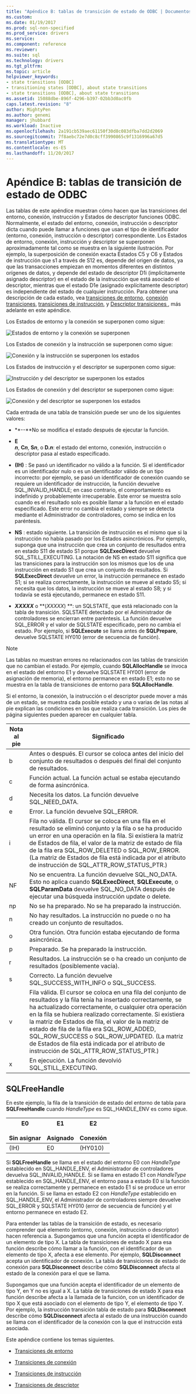 ```yaml
---
title: "Apéndice B: tablas de transición de estado de ODBC | Documentos de Microsoft"
ms.custom: 
ms.date: 01/19/2017
ms.prod: sql-non-specified
ms.prod_service: drivers
ms.service: 
ms.component: reference
ms.reviewer: 
ms.suite: sql
ms.technology: drivers
ms.tgt_pltfrm: 
ms.topic: article
helpviewer_keywords:
- state transitions [ODBC]
- transitioning states [ODBC], about state transitions
- state transitions [ODBC], about state transitions
ms.assetid: 15088dbe-896f-4296-b397-02bb3d0ac0fb
caps.latest.revision: "8"
author: MightyPen
ms.author: genemi
manager: jhubbard
ms.workload: Inactive
ms.openlocfilehash: 2a191cb539aec61150f30d8c083dfba7dd2d2069
ms.sourcegitcommit: 7f8aebc72e7d0c8cff3990865c9f1316996a67d5
ms.translationtype: MT
ms.contentlocale: es-ES
ms.lasthandoff: 11/20/2017
---
```

# <a name="appendix-b-odbc-state-transition-tables"></a>Apéndice B: tablas de transición de estado de ODBC
Las tablas de este apéndice muestran cómo hacen que las transiciones del entorno, conexión, instrucción y Estados de descriptor funciones ODBC. Normalmente, el estado del entorno, conexión, instrucción o descriptor dicta cuando puede llamar a funciones que usan el tipo de identificador (entorno, conexión, instrucción o descriptor) correspondiente. Los Estados de entorno, conexión, instrucción y descriptor se superponen aproximadamente tal como se muestra en la siguiente ilustración. Por ejemplo, la superposición de conexión exacta Estados C5 y C6 y Estados de instrucción que s1 a través de S12 es, depende del origen de datos, ya que las transacciones empiezan en momentos diferentes en distintos orígenes de datos, y depende del estado de descriptor D1i (implícitamente asignado descriptor) en el estado de la instrucción que está asociado el descriptor, mientras que el estado D1e (asignado explícitamente descriptor) es independiente del estado de cualquier instrucción. Para obtener una descripción de cada estado, vea [transiciones de entorno](../../../odbc/reference/appendixes/environment-transitions.md), [conexión transiciones](../../../odbc/reference/appendixes/connection-transitions.md), [transiciones de instrucción](../../../odbc/reference/appendixes/statement-transitions.md), y [Descriptor transiciones ](../../../odbc/reference/appendixes/descriptor-transitions.md), más adelante en este apéndice.  
  
 Los Estados de entorno y la conexión se superponen como sigue:  
  
 ![Estados de entorno y la conexión se superponen](../../../odbc/reference/appendixes/media/app01.gif "app01")  
  
 Los Estados de conexión y la instrucción se superponen como sigue:  
  
 ![Conexión y la instrucción se superponen los estados](../../../odbc/reference/appendixes/media/app02.gif "app02")  
  
 Los Estados de instrucción y el descriptor se superponen como sigue:  
  
 ![Instrucción y del descriptor se superponen los estados](../../../odbc/reference/appendixes/media/app03.gif "app03")  
  
 Los Estados de conexión y del descriptor se superponen como sigue:  
  
 ![Conexión y del descriptor se superponen los estados](../../../odbc/reference/appendixes/media/app04.gif "app04")  
  
 Cada entrada de una tabla de transición puede ser uno de los siguientes valores:  
  
-   **--**No se modifica el estado después de ejecutar la función.  
  
-   **E**  
     ***n***,  **C*n***,  **S*n***, o  **D.*n***: el estado del entorno, conexión, instrucción o descriptor pasa al estado especificado.  
  
-   **(IH)**  : Se pasó un identificador no válido a la función. Si el identificador es un identificador nulo o es un identificador válido de un tipo incorrecto: por ejemplo, se pasó un identificador de conexión cuando se requiere un identificador de instrucción, la función devuelve SQL_INVALID_HANDLE; en caso contrario, el comportamiento es indefinido y probablemente irrecuperable. Este error se muestra solo cuando es el resultado solo es posible llamar a la función en el estado especificado. Este error no cambia el estado y siempre se detecta mediante el Administrador de controladores, como se indica en los paréntesis.  
  
-   **NS** : estado siguiente. La transición de instrucción es el mismo que si la instrucción no había pasado por los Estados asincrónicos. Por ejemplo, suponga que una instrucción que crea un conjunto de resultados entra en estado S11 de estado S1 porque **SQLExecDirect** devuelve SQL_STILL_EXECUTING. La notación de NS en estado S11 significa que las transiciones para la instrucción son los mismos que los de una instrucción en estado S1 que crea un conjunto de resultados. Si **SQLExecDirect** devuelve un error, la instrucción permanece en estado S1; si se realiza correctamente, la instrucción se mueve al estado S5; si necesita que los datos, la instrucción se mueve al estado S8; y si todavía se está ejecutando, permanece en estado S11.  
  
-   ***XXXXX*** o  **(*XXXXX*) **: un SQLSTATE, que está relacionado con la tabla de transición. SQLSTATE detectado por el Administrador de controladores se encierran entre paréntesis. La función devuelve SQL_ERROR y el valor de SQLSTATE especificado, pero no cambia el estado. Por ejemplo, si **SQLExecute** se llama antes de **SQLPrepare**, devuelve SQLSTATE HY010 (error de secuencia de función).  
  
> [!NOTE]  
>  Las tablas no muestran errores no relacionados con las tablas de transición que no cambian el estado. Por ejemplo, cuando **SQLAllocHandle** se invoca en el estado del entorno E1 y devuelve SQLSTATE HY001 (error de asignación de memoria), el entorno permanece en estado E1; esto no se muestra en la tabla de transiciones de entorno para  **SQLAllocHandle**.  
  
 Si el entorno, la conexión, la instrucción o el descriptor puede mover a más de un estado, se muestra cada posible estado y una o varias de las notas al pie explican las condiciones en las que realiza cada transición. Los pies de página siguientes pueden aparecer en cualquier tabla.  
  
|Nota al pie|Significado|  
|--------------|-------------|  
|b|Antes o después. El cursor se coloca antes del inicio del conjunto de resultados o después del final del conjunto de resultados.|  
|c|Función actual. La función actual se estaba ejecutando de forma asincrónica.|  
|d|Necesita los datos. La función devuelve SQL_NEED_DATA.|  
|e|Error. La función devuelve SQL_ERROR.|  
|i|Fila no válida. El cursor se coloca en una fila en el resultado se eliminó conjunto y la fila o se ha producido un error en una operación en la fila. Si existiera la matriz de Estados de fila, el valor de la matriz de estado de fila de la fila era SQL_ROW_DELETED o SQL_ROW_ERROR. (La matriz de Estados de fila está indicada por el atributo de instrucción de SQL_ATTR_ROW_STATUS_PTR.)|  
|NF|No se encuentra. La función devuelve SQL_NO_DATA. Esto no aplica cuando **SQLExecDirect**, **SQLExecute**, o **SQLParamData** devuelve SQL_NO_DATA después de ejecutar una búsqueda instrucción update o delete.|  
|np|No se ha preparado. No se ha preparado la instrucción.|  
|n|No hay resultados. La instrucción no puede o no ha creado un conjunto de resultados.|  
|o|Otra función. Otra función estaba ejecutando de forma asincrónica.|  
|p|Preparado. Se ha preparado la instrucción.|  
|r|Resultados. La instrucción se o ha creado un conjunto de resultados (posiblemente vacía).|  
|s|Correcto. La función devuelve SQL_SUCCESS_WITH_INFO o SQL_SUCCESS.|  
|v|Fila válida. El cursor se coloca en una fila del conjunto de resultados y la fila tenía ha insertado correctamente, se ha actualizado correctamente, o cualquier otra operación en la fila se hubiera realizado correctamente. Si existiera la matriz de Estados de fila, el valor de la matriz de estado de fila de la fila era SQL_ROW_ADDED, SQL_ROW_SUCCESS o SQL_ROW_UPDATED. (La matriz de Estados de fila está indicada por el atributo de instrucción de SQL_ATTR_ROW_STATUS_PTR.)|  
|x|En ejecución. La función devolvió SQL_STILL_EXECUTING.|  
  
## <a name="sqlfreehandle"></a>SQLFreeHandle  
 En este ejemplo, la fila de la transición de estado del entorno de tabla para **SQLFreeHandle** cuando *HandleType* es SQL_HANDLE_ENV es como sigue.  
  
|E0<br /><br /> Sin asignar|E1<br /><br /> Asignado|E2<br /><br /> Conexión|  
|------------------------|----------------------|-----------------------|  
|(IH)|E0|(HY010)|  
  
 Si **SQLFreeHandle** se llama en el estado del entorno E0 con *HandleType* establecido en SQL_HANDLE_ENV, el Administrador de controladores devuelva SQL_INVALID_HANDLE. Si se llama en estado E1 con *HandleType* establecido en SQL_HANDLE_ENV, el entorno pasa a estado E0 si la función se realiza correctamente y permanece en estado E1 si se produce un error en la función. Si se llama en estado E2 con *HandleType* establecido en SQL_HANDLE_ENV, el Administrador de controladores siempre devuelve SQL_ERROR y SQLSTATE HY010 (error de secuencia de función) y el entorno permanece en estado E2.  
  
 Para entender las tablas de la transición de estado, es necesario comprender qué elemento (entorno, conexión, instrucción o descriptor) hacen referencia a. Supongamos que una función acepta el identificador de un elemento de tipo X. La tabla de transiciones de estado X para esa función describe cómo llamar a la función, con el identificador de un elemento de tipo X, afecta a ese elemento. Por ejemplo, **SQLDisconnect** acepta un identificador de conexión. La tabla de transiciones de estado de conexión para **SQLDisconnect** describe cómo **SQLDisconnect** afecta al estado de la conexión para el que se llama.  
  
 Supongamos que una función acepta el identificador de un elemento de tipo Y, en Y no es igual a X. La tabla de transiciones de estado X para esa función describe afecta a la llamada de la función, con un identificador de tipo X que está asociado con el elemento de tipo Y, el elemento de tipo Y. Por ejemplo, la instrucción transición tabla de estado para **SQLDisconnect** describe cómo **SQLDisconnect** afecta al estado de una instrucción cuando se llama con el identificador de la conexión con la que el instrucción está asociada.  
  
 Este apéndice contiene los temas siguientes.  
  
-   [Transiciones de entorno](../../../odbc/reference/appendixes/environment-transitions.md)  
  
-   [Transiciones de conexión](../../../odbc/reference/appendixes/connection-transitions.md)  
  
-   [Transiciones de instrucción](../../../odbc/reference/appendixes/statement-transitions.md)  
  
-   [Transiciones de descriptor](../../../odbc/reference/appendixes/descriptor-transitions.md)
